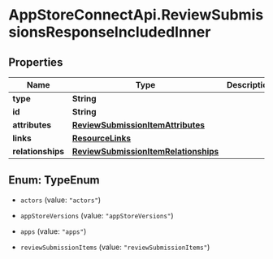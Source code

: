 # AppStoreConnectApi.ReviewSubmissionsResponseIncludedInner

## Properties

Name | Type | Description | Notes
------------ | ------------- | ------------- | -------------
**type** | **String** |  | 
**id** | **String** |  | 
**attributes** | [**ReviewSubmissionItemAttributes**](ReviewSubmissionItemAttributes.md) |  | [optional] 
**links** | [**ResourceLinks**](ResourceLinks.md) |  | [optional] 
**relationships** | [**ReviewSubmissionItemRelationships**](ReviewSubmissionItemRelationships.md) |  | [optional] 



## Enum: TypeEnum


* `actors` (value: `"actors"`)

* `appStoreVersions` (value: `"appStoreVersions"`)

* `apps` (value: `"apps"`)

* `reviewSubmissionItems` (value: `"reviewSubmissionItems"`)




